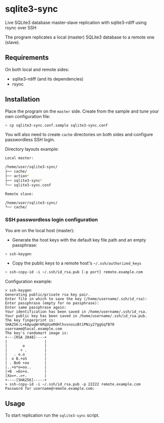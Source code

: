 # sqlite3-sync
Live SQLite3 database master-slave replication with sqlite3-rdiff using rsync over SSH

The program replicates a local (master) SQLite3 database to a remote one (slave).

## Requirements

On both local and remote sides:
- sqlite3-rdiff (and its dependencies)
- rsync

## Installation

Place the program on the `master` side. Create from the sample and tune your own configuration file:
```sh
> cp sqlite3-sync.conf.sample sqlite3-sync.conf
```
You will also need to create `cache` directories on both sides and configure passwordless SSH login.

Directory layouts example:

```sh
Local master:

/home/user/sqlite3-sync/
├── cache/
├── action*
├── sqlite3-sync*
└── sqlite3-sync.conf

Remote slave:

/home/user/sqlite3-sync/
└── cache/
```

### SSH passwordless login configuration

You are on the local host (master):

* Generate the host keys with the default key file path and an empty passphrase:
 ```sh
 > ssh-keygen
 ```

* Copy the public keys to a remote host's `~/.ssh/authorized_keys`
 ```sh
 > ssh-copy-id -i ~/.ssh/id_rsa.pub [-p port] remote.example.com
 ```

Configuration example:

```
> ssh-keygen
Generating public/private rsa key pair.
Enter file in which to save the key (/home/username/.ssh/id_rsa):
Enter passphrase (empty for no passphrase):
Enter same passphrase again:
Your identification has been saved in /home/username/.ssh/id_rsa.
Your public key has been saved in /home/username/.ssh/id_rsa.pub.
The key fingerprint is:
SHA256:L+kApuqWr6RqUzeMdHlhvsnoszBt1PNiy27ggGqfB70 username@local.example.com
The key's randomart image is:
+---[RSA 2048]----+
|                 |
|       o         |
|      + .        |
|   . o.o         |
|  o B.+oS        |
| . BoO +oo       |
|..+o*o=oo..      |
|+B  =Eo+o.       |
|Xo=+..=+.        |
+----[SHA256]-----+
> ssh-copy-id -i ~/.ssh/id_rsa.pub -p 22222 remote.example.com
Password for username@remote.example.com:
```

## Usage

To start replication run the `sqlite3-sync` script.
